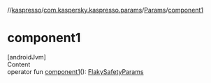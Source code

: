 //[kaspresso](../../index.md)/[com.kaspersky.kaspresso.params](../index.md)/[Params](index.md)/[component1](component1.md)



# component1  
[androidJvm]  
Content  
operator fun [component1](component1.md)(): [FlakySafetyParams](../-flaky-safety-params/index.md)  



